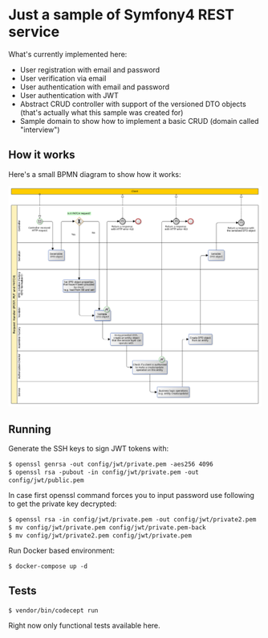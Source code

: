 # Just a sample of Symfony4 REST service

What's currently implemented here:
* User registration with email and password
* User verification via email
* User authentication with email and password
* User authentication with JWT
* Abstract CRUD controller with support of the versioned DTO objects (that's actually what this sample was created for)
* Sample domain to show how to implement a basic CRUD (domain called "interview")

## How it works

Here's a small BPMN diagram to show how it works:

![BPMN Diagram](/request-handler-bpmn.png?raw=true "BPMN Diagram")

## Running

Generate the SSH keys to sign JWT tokens with:
```
$ openssl genrsa -out config/jwt/private.pem -aes256 4096
$ openssl rsa -pubout -in config/jwt/private.pem -out config/jwt/public.pem
```

In case first openssl command forces you to input password use following to get the private key decrypted:
```
$ openssl rsa -in config/jwt/private.pem -out config/jwt/private2.pem
$ mv config/jwt/private.pem config/jwt/private.pem-back
$ mv config/jwt/private2.pem config/jwt/private.pem
```

Run Docker based environment:
```
$ docker-compose up -d
```

## Tests

```
$ vendor/bin/codecept run
```

Right now only functional tests available here.